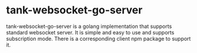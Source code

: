 # tank-websocket-go-server
tank-websocket-go-server is a golang implementation that supports standard websocket server. It is simple and easy to use and supports subscription mode. There is a corresponding client npm package to support it.
